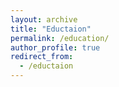 ```yaml
---
layout: archive
title: "Eductaion"
permalink: /education/
author_profile: true
redirect_from:
  - /eductaion
---
```

